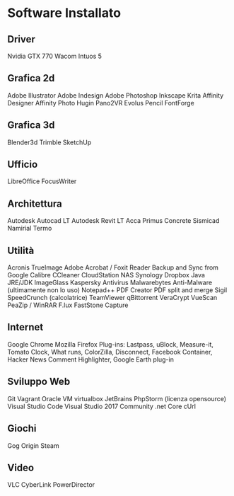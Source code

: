 # Software Installato

## Driver

Nvidia GTX 770
Wacom Intuos 5

## Grafica 2d

Adobe Illustrator
Adobe Indesign
Adobe Photoshop
Inkscape
Krita
Affinity Designer
Affinity Photo
Hugin
Pano2VR
Evolus Pencil
FontForge

## Grafica 3d

Blender3d
Trimble SketchUp

## Ufficio

LibreOffice
FocusWriter

## Architettura

Autodesk Autocad LT
Autodesk Revit LT
Acca Primus
Concrete Sismicad
Namirial Termo

## Utilità

Acronis TrueImage
Adobe Acrobat / Foxit Reader
Backup and Sync from Google
Calibre
CCleaner
CloudStation NAS Synology
Dropbox
Java JRE/JDK
ImageGlass
Kaspersky Antivirus
Malwarebytes Anti-Malware (ultimamente non lo uso)
Notepad++
PDF Creator
PDF split and merge
Sigil
SpeedCrunch (calcolatrice)
TeamViewer
qBittorrent
VeraCrypt
VueScan
PeaZip / WinRAR
F.lux
FastStone Capture

## Internet

Google Chrome
Mozilla Firefox
Plug-ins: Lastpass, uBlock, Measure-it, Tomato Clock, What runs, ColorZilla, Disconnect, Facebook Container, Hacker News Comment Highlighter, Google Earth plug-in

## Sviluppo Web

Git
Vagrant
Oracle VM virtualbox
JetBrains PhpStorm (licenza opensource)
Visual Studio Code
Visual Studio 2017 Community
.net Core
cUrl

## Giochi

Gog
Origin
Steam

## Video

VLC
CyberLink PowerDirector
